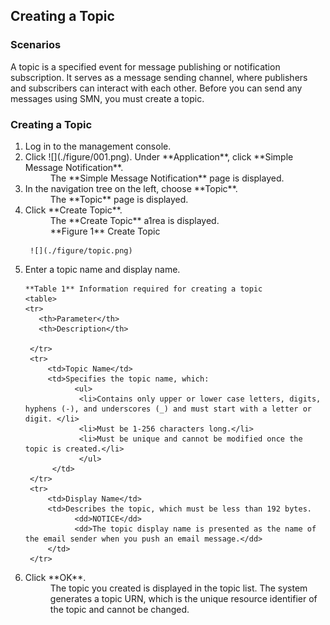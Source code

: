## Creating a Topic


### Scenarios

A topic is a specified event for message publishing or notification subscription. It serves as a message sending channel, where publishers and subscribers can interact with each other. Before you can send any messages using SMN, you must create a topic.

### Creating a Topic

<ol><li>Log in to the management console.</li>

<li>Click ![](./figure/001.png). Under **Application**, click **Simple Message Notification**.
<dd>The **Simple Message Notification** page is displayed.</dd></li>
<li>In the navigation tree on the left, choose **Topic**.
<dd>The **Topic** page is displayed.</dd></li>
<li>Click **Create Topic**.</li>
<dd>The **Create Topic** a1rea is displayed.</dd>
<dd>**Figure 1** Create Topic</dd></li>
	 
	 ![](./figure/topic.png)

<li>Enter a topic name and display name.</li>

	**Table 1** Information required for creating a topic
   	<table>
    <tr>
       <th>Parameter</th>
       <th>Description</th>
        
     </tr>
     <tr>
         <td>Topic Name</td>
         <td>Specifies the topic name, which:                                                                                                                                                                                                                  
               <ul>
				<li>Contains only upper or lower case letters, digits, hyphens (-), and underscores (_) and must start with a letter or digit. </li>
                <li>Must be 1-256 characters long.</li>
				<li>Must be unique and cannot be modified once the topic is created.</li>
			    </ul>
		  </td>
     </tr>
     <tr>
         <td>Display Name</td>
         <td>Describes the topic, which must be less than 192 bytes.                                                                                                                                                                                                
               <dd>NOTICE</dd>                                                                                                                                                                                                                                                  
               <dd>The topic display name is presented as the name of the email sender when you push an email message.</dd>
         </td>
     </tr>
   </table>
<li>Click **OK**.
<dd>The topic you created is displayed in the topic list. The system generates a topic URN, which is the unique resource identifier of the topic and cannot be changed.</dd></li></ol>
